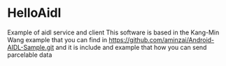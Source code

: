 HelloAidl
=========

Example of aidl service and client
This software is based in the Kang-Min Wang example that you can find in https://github.com/aminzai/Android-AIDL-Sample.git
and it is include and example that how you can send parcelable data
